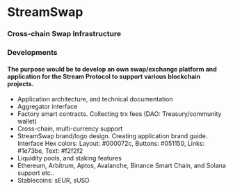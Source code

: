 # StreamSwap

### Cross-chain Swap Infrastructure

### Developments

#### The purpose would be to develop an own swap/exchange platform and application for the Stream Protocol to support various blockchain projects.

- Application architecture, and technical documentation
- Aggregator interface
- Factory smart contracts. Collecting trx fees (DAO: Treasury/community wallet)
- Cross-chain, multi-currency support
- StreamSwap brand/logo design. Creating application brand guide. Interface Hex colors: Layout: #000072c, Buttons: #051150, Links: #1e73be, Text: #f2f2f2
- Liquidity pools, and staking features
- Ethereum, Arbitrum, Aptos, Avalanche, Binance Smart Chain, and Solana support etc..
- Stablecoins: sEUR, sUSD

